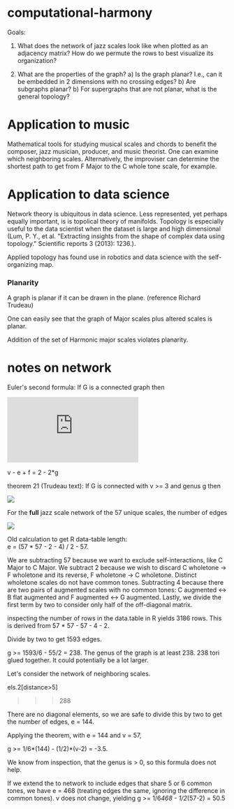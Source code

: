 # computational-harmony

Goals:

1)  What does the network of jazz scales look like when plotted as an adjacency matrix?  How do we permute the rows to best visualize its organization?

2)  What are the properties of the graph?
    a) Is the graph planar?    I.e., can it be embedded in 2 dimensions with no crossing edges?
    b) Are subgraphs planar?
    b) For supergraphs that are not planar, what is the general topology?

# Application to music

Mathematical tools for studying musical scales and chords to benefit the composer, jazz musician, producer, and music theorist.  One can examine which neighboring scales.  Alternatively, the improviser can determine the shortest path to get from F Major to the C whole tone scale, for example.  

# Application to data science

Network theory is ubiquitous in data science.   Less represented, yet perhaps equally important, is is topolical theory of manifolds.  Topology is especially useful to the data scientist when the dataset is large and high dimensional (Lum, P. Y., et al. "Extracting insights from the shape of complex data using topology." Scientific reports 3 (2013): 1236.). 

Applied topology has found use in robotics and data science with the self-organizing map.



### Planarity

A graph is planar if it can be drawn in the plane.  (reference Richard Trudeau)

One can easily see that the graph of Major scales plus altered scales is planar.

Addition of the set of Harmonic major scales violates planarity.


# notes on network

Euler's second formula:  If G is a connected graph then 

![](https://latex.codecogs.com/svg.latex?V&space;-&space;E&space;&plus;&space;F&space;=&space;2&space;-&space;2*G) 

v - e + f = 2 - 2*g

theorem 21 (Trudeau text):  If G is connected with v >= 3 and genus g then

![](https://latex.codecogs.com/svg.latex?G&space;\geq&space;\frac{1}{6}*E&space;-&space;\frac{1}{2}(V-2))


For the <b>full</b> jazz scale network of the 57 unique scales, the number of edges 

![](https://latex.codecogs.com/svg.latex?E&space;=&space;\frac&space;{57&space;*&space;57&space;-&space;57}{2}&space;=&space;1596)

Old calculation to get R data-table length:  
e =  (57 * 57  - 2 - 4) / 2 - 57.


We are subtracting 57 because we want to exclude self-interactions, like C Major to C Major.  We subtract 2 because we wish to discard C wholetone -> F wholetone and its reverse, F wholetone -> C wholetone.  Distinct wholetone scales do not have common tones.  Subtracting 4 because there are two pairs of augmented scales with no common tones:  C augmented <-> B flat augmented and F augmented <-> G augmented.  Lastly, we divide the first term by two to consider only half of the off-diagonal matrix.  

inspecting the number of rows in the data.table in R yields 3186 rows. This is derived from 57 * 57 - 57 - 4 - 2.

Divide by two to get 1593 edges.

g >= 1593/6 - 55/2 = 238.  The genus of the graph is at least 238.  238 tori glued together.  It could potentially be a lot larger.

Let's consider the network of neighboring scales.

els.2[distance>5] 
>>> 288

There are no diagonal elements, so we are safe to divide this by two to get the number of edges, e = 144.

Applying the theorem, with e = 144 and v = 57,

g >= 1/6*(144) - (1/2)*(v-2) = -3.5.

We know from inspection, that the genus is > 0, so this formula does not help.

If we extend the to network to include edges that share 5 or 6 common tones, we have e = 468 (treating edges the same, ignoring the difference in common tones).  v does not change, yielding g >= 1/6*468 - 1/2*(57-2) = 50.5















